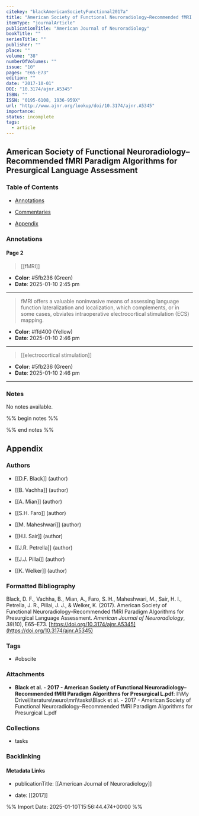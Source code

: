 ```yaml
---
citekey: "blackAmericanSocietyFunctional2017a"
title: "American Society of Functional Neuroradiology–Recommended fMRI Paradigm Algorithms for Presurgical Language Assessment"
itemType: "journalArticle"
publicationTitle: "American Journal of Neuroradiology"
bookTitle: ""
seriesTitle: ""
publisher: ""
place: ""
volume: "38"
numberOfVolumes: ""
issue: "10"
pages: "E65-E73"
edition: ""
date: "2017-10-01"
DOI: "10.3174/ajnr.A5345"
ISBN: ""
ISSN: "0195-6108, 1936-959X"
url: "http://www.ajnr.org/lookup/doi/10.3174/ajnr.A5345"
importance: 
status: incomplete
tags:
  - article
---
```


## American Society of Functional Neuroradiology–Recommended fMRI Paradigm Algorithms for Presurgical Language Assessment

### Table of Contents

- [Annotations](#annotations)

+ [Commentaries](#commentaries)

- [Appendix](#appendix)

### Annotations




#### Page 2








> [[fMRI]]





- **Color**: #5fb236 (Green)
- **Date**: 2025-01-10 2:45 pm

---







> fMRI  offers a valuable noninvasive means of assessing language function lateralization and localization, which complements, or in some cases, obviates intraoperative electrocortical stimulation (ECS) mapping.





- **Color**: #ffd400 (Yellow)
- **Date**: 2025-01-10 2:46 pm

---








> [[electrocortical stimulation]]





- **Color**: #5fb236 (Green)
- **Date**: 2025-01-10 2:46 pm

---





### Notes


No notes available.


%% begin notes %%

<!-- Write your personal notes here -->

%% end notes %%

## Appendix

### Authors


- [[D.F. Black]] (author)

- [[B. Vachha]] (author)

- [[A. Mian]] (author)

- [[S.H. Faro]] (author)

- [[M. Maheshwari]] (author)

- [[H.I. Sair]] (author)

- [[J.R. Petrella]] (author)

- [[J.J. Pillai]] (author)

- [[K. Welker]] (author)




### Formatted Bibliography

Black, D. F., Vachha, B., Mian, A., Faro, S. H., Maheshwari, M., Sair, H. I., Petrella, J. R., Pillai, J. J., & Welker, K. (2017). American Society of Functional Neuroradiology–Recommended fMRI Paradigm Algorithms for Presurgical Language Assessment. _American Journal of Neuroradiology_, _38_(10), E65–E73. [https://doi.org/10.3174/ajnr.A5345](https://doi.org/10.3174/ajnr.A5345)


### Tags


- #obscite




### Attachments


- **Black et al. - 2017 - American Society of Functional Neuroradiology–Recommended fMRI Paradigm Algorithms for Presurgical L.pdf**: I:\My Drive\literature\neuro\mri\tasks\Black et al. - 2017 - American Society of Functional Neuroradiology–Recommended fMRI Paradigm Algorithms for Presurgical L.pdf




### Collections


- tasks





### Backlinking


#### Metadata Links


- publicationTitle: [[American Journal of Neuroradiology]]




- date: [[2017]]






%% Import Date: 2025-01-10T15:56:44.474+00:00 %%
